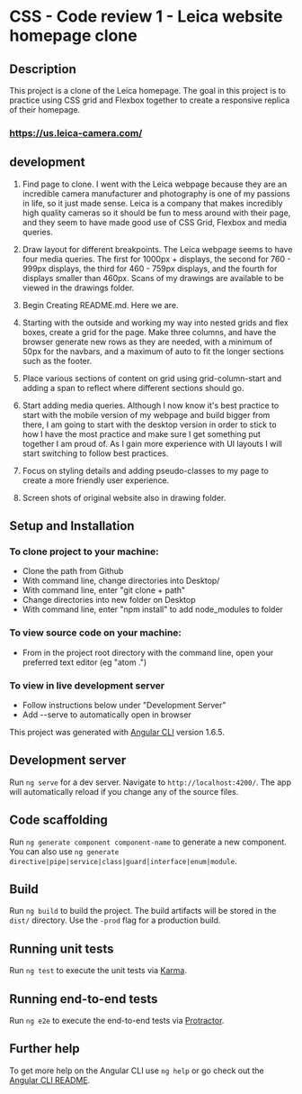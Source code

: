 # CSS - Code review 1 - Leica website homepage clone

## Description
This project is a clone of the Leica homepage.  The goal in this project is to practice using CSS grid and Flexbox together to create a responsive replica of their homepage.
### https://us.leica-camera.com/

## development

1. Find page to clone.  I went with the Leica webpage because they are an incredible camera manufacturer and photography is one of my passions in life, so it just made sense.  Leica is a company that makes incredibly high quality cameras so it should be fun to mess around with their page, and they seem to have made good use of CSS Grid, Flexbox and media queries.

2.  Draw layout for different breakpoints.  The Leica webpage seems to have four media queries.  The first for 1000px + displays, the second for 760 - 999px displays, the third for 460 - 759px displays, and the fourth for displays smaller than 460px.  Scans of my drawings are available to be viewed in the drawings folder.

3. Begin Creating README.md.  Here we are.   

4.  Starting with the outside and working my way into nested grids and flex boxes, create a grid for the page.  Make three columns, and have the browser generate new rows as they are needed, with a minimum of 50px for the navbars, and a maximum of auto to fit the longer sections such as the footer.

5.  Place various sections of content on grid using grid-column-start and adding a span to reflect where different sections should go.

6.  Start adding media queries.  Although I now know it's best practice to start with the mobile version of my webpage and build bigger from there, I am going to start with the desktop version in order to stick to how I have the most practice and make sure I get something put together I am proud of.  As I gain more experience with UI layouts I will start switching to follow best practices.

7.  Focus on styling details and adding pseudo-classes to my page to create a more friendly user experience.  

8. Screen shots of original website also in drawing folder.

## Setup and Installation

### To clone project to your machine:

* Clone the path from Github
* With command line, change directories into Desktop/
* With command line, enter "git clone + path"
* Change directories into new folder on Desktop
* With command line, enter "npm install" to add node_modules to folder

### To view source code on your machine:

* From in the project root directory with the command line, open your preferred text editor (eg "atom .")

### To view in live development server

* Follow instructions below under "Development Server"
* Add --serve to automatically open in browser  



This project was generated with [Angular CLI](https://github.com/angular/angular-cli) version 1.6.5.

## Development server

Run `ng serve` for a dev server. Navigate to `http://localhost:4200/`. The app will automatically reload if you change any of the source files.

## Code scaffolding

Run `ng generate component component-name` to generate a new component. You can also use `ng generate directive|pipe|service|class|guard|interface|enum|module`.

## Build

Run `ng build` to build the project. The build artifacts will be stored in the `dist/` directory. Use the `-prod` flag for a production build.

## Running unit tests

Run `ng test` to execute the unit tests via [Karma](https://karma-runner.github.io).

## Running end-to-end tests

Run `ng e2e` to execute the end-to-end tests via [Protractor](http://www.protractortest.org/).

## Further help

To get more help on the Angular CLI use `ng help` or go check out the [Angular CLI README](https://github.com/angular/angular-cli/blob/master/README.md).
